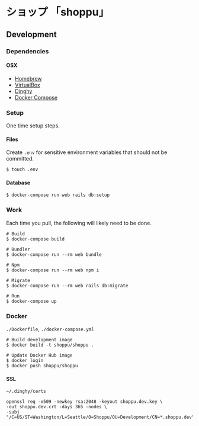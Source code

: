 # ショップ 「shoppu」
## Development
### Dependencies
#### OSX
* [Homebrew](https://github.com/Homebrew/brew)
* [VirtualBox](https://www.virtualbox.org/wiki/Downloads)
* [Dinghy](https://github.com/codekitchen/dinghy)
* [Docker Compose](https://docs.docker.com/compose)
### Setup
One time setup steps.
#### Files
Create `.env` for sensitive environment variables that should not be committed.
```
$ touch .env
```
#### Database
```
$ docker-compose run web rails db:setup
```
### Work
Each time you pull, the following will likely need to be done.
```
# Build
$ docker-compose build

# Bundler
$ docker-compose run --rm web bundle

# Npm
$ docker-compose run --rm web npm i

# Migrate
$ docker-compose run --rm web rails db:migrate

# Run
$ docker-compose up
```
### Docker
`./Dockerfile`, `./docker-compose.yml`

```
# Build development image
$ docker build -t shoppu/shoppu .

# Update Docker Hub image
$ docker login
$ docker push shoppu/shoppu
```

#### SSL
`~/.dinghy/certs`
```
openssl req -x509 -newkey rsa:2048 -keyout shoppu.dev.key \
-out shoppu.dev.crt -days 365 -nodes \
-subj "/C=US/ST=Washington/L=Seattle/O=Shoppu/OU=Development/CN=*.shoppu.dev"
```
